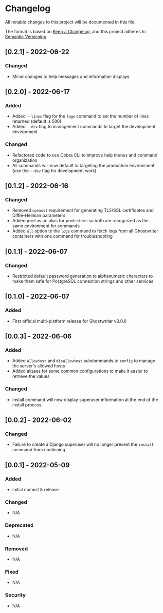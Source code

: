 # Changelog
All notable changes to this project will be documented in this file.

The format is based on [Keep a Changelog](https://keepachangelog.com/en/1.0.0/),
and this project adheres to [Semantic Versioning](https://semver.org/spec/v2.0.0.html).

## [0.2.1] - 2022-06-22

### Changed

* Minor changes to help messages and information displays

## [0.2.0] - 2022-06-17

### Added

* Added `--lines` flag for the `logs` command to set the number of lines returned (default is 500)
* Added `--dev` flag to management commands to target the development environment

### Changed

* Refactored code to use Cobra CLI to improve help menus and command organization
* All commands will now default to targeting the production environment (use the `--dev` flag for development work)

## [0.1.2] - 2022-06-16

### Changed

* Removed `openssl` requirement for generating TLS/SSL certificates and Diffie-Hellman parameters
* Added `prod` as an alias for `production` so both are recognized as the same environment for commands
* Added `all` option to the `logs` command to fetch logs from all Ghostwriter containers with one command for troubleshooting

## [0.1.1] - 2022-06-07

### Changed

* Restricted default password generation to alphanumeric characters to make them safe for PostgreSQL connection strings and other services

## [0.1.0] - 2022-06-07

### Added

* First official multi-platform release for Ghostwriter v3.0.0

## [0.0.3] - 2022-06-06

### Added

* Added `allowhost` and `disallowhost` subdommands to `config` to manage the server's allowed hosts
* Added aliases for some common configurations to make it easier to retrieve the values

### Changed

* Install command will now display superuser information at the end of the install process

## [0.0.2] - 2022-06-02

### Changed

* Failure to create a Django superuser will no longer prevent the `install` command from continuing

## [0.0.1] - 2022-05-09

### Added

* Initial commit & release

### Changed

* N/A

### Deprecated

* N/A

### Removed

* N/A

### Fixed

* N/A

### Security

* N/A
